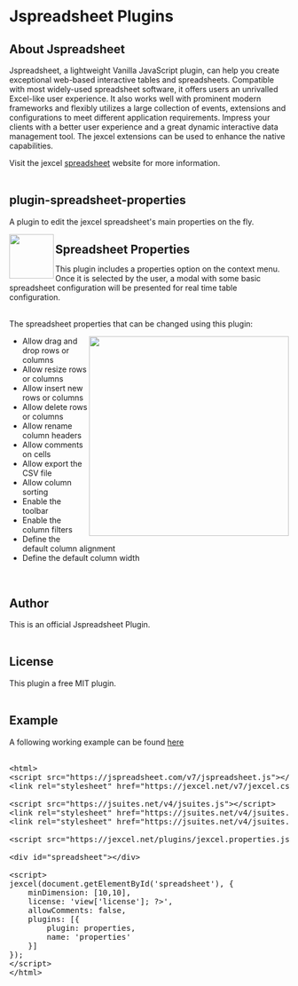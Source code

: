 <h1>Jspreadsheet Plugins</h1>

## About Jspreadsheet

Jspreadsheet, a lightweight Vanilla JavaScript plugin, can help you create exceptional web-based interactive tables and spreadsheets. Compatible with most widely-used spreadsheet software, it offers users an unrivalled Excel-like user experience. It also works well with prominent modern frameworks and flexibly utilizes a large collection of events, extensions and configurations to meet different application requirements. Impress your clients with a better user experience and a great dynamic interactive data management tool. The jexcel extensions can be used to enhance the native capabilities.

Visit the jexcel <a href='https://jexcel.net/v7'>spreadsheet</a> website for more information.<br><br>

## plugin-spreadsheet-properties
A plugin to edit the jexcel spreadsheet's main properties on the fly.

<img src='https://jspreadsheet.com/templates/default/img/properties-spreadsheet-plugin-icon.png' width='80' align='left'>

<h2 style='margin-bottom: 0px;'>Spreadsheet Properties</h2>

This plugin includes a properties option on the context menu. Once it is selected by the user, a modal with some basic spreadsheet configuration will be presented for real time table configuration.<br><br>

The spreadsheet properties that can be changed using this plugin:

<img src='https://jspreadsheet.com/plugins/spreadsheet-column-properties.png' height='360' align='right'>
<ul>
<li>Allow drag and drop rows or columns</li>
<li>Allow resize rows or columns</li>
<li>Allow insert new rows or columns</li>
<li>Allow delete rows or columns </li>
<li>Allow rename column headers</li>
<li>Allow comments on cells</li>
<li>Allow export the CSV file</li>
<li>Allow column sorting</li>
<li>Enable the toolbar</li>
<li>Enable the column filters</li>
<li>Define the default column alignment</li>
<li>Define the default column width</li>
</ul>

<br>

<h2>Author</h2>
This is an official Jspreadsheet Plugin.<br><br>

<h2>License</h2>
This plugin a free MIT plugin.<br><br>

<h2>Example</h2>
A following working example can be found <a href='https://jspreadsheet.com/plugins/properties'>here</a><br><br>

<pre class="prettyprint linenums">
&#60;html>
&#60;script src="https://jspreadsheet.com/v7/jspreadsheet.js">&#60;/script>
&#60;link rel="stylesheet" href="https://jexcel.net/v7/jexcel.css" type="text/css" />

&#60;script src="https://jsuites.net/v4/jsuites.js">&#60;/script>
&#60;link rel="stylesheet" href="https://jsuites.net/v4/jsuites.css" type="text/css" />
&#60;link rel="stylesheet" href="https://jsuites.net/v4/jsuites.layout.css" type="text/css" />

&#60;script src="https://jexcel.net/plugins/jexcel.properties.js">&#60;/script>

&#60;div id="spreadsheet">&#60;/div>

&#60;script>
jexcel(document.getElementById('spreadsheet'), {
    minDimension: [10,10],
    license: '<?php echo $this->view['license']; ?>',
    allowComments: false,
    plugins: [{ 
        plugin: properties,
        name: 'properties'
    }]
});
&#60;/script>
&#60;/html>
</pre>
